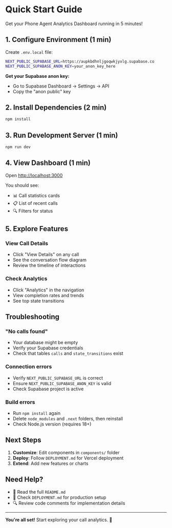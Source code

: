 # Quick Start Guide

Get your Phone Agent Analytics Dashboard running in 5 minutes!

## 1. Configure Environment (1 min)

Create `.env.local` file:

```bash
NEXT_PUBLIC_SUPABASE_URL=https://aupkbdhnljgoqwkjyxlg.supabase.co
NEXT_PUBLIC_SUPABASE_ANON_KEY=your_anon_key_here
```

**Get your Supabase anon key:**
- Go to Supabase Dashboard → Settings → API
- Copy the "anon public" key

## 2. Install Dependencies (2 min)

```bash
npm install
```

## 3. Run Development Server (1 min)

```bash
npm run dev
```

## 4. View Dashboard (1 min)

Open [http://localhost:3000](http://localhost:3000)

You should see:
- 📊 Call statistics cards
- 📋 List of recent calls
- 🔍 Filters for status

## 5. Explore Features

### View Call Details
- Click "View Details" on any call
- See the conversation flow diagram
- Review the timeline of interactions

### Check Analytics
- Click "Analytics" in the navigation
- View completion rates and trends
- See top state transitions

## Troubleshooting

### "No calls found"
- Your database might be empty
- Verify your Supabase credentials
- Check that tables `calls` and `state_transitions` exist

### Connection errors
- Verify `NEXT_PUBLIC_SUPABASE_URL` is correct
- Ensure `NEXT_PUBLIC_SUPABASE_ANON_KEY` is valid
- Check Supabase project is active

### Build errors
- Run `npm install` again
- Delete `node_modules` and `.next` folders, then reinstall
- Check Node.js version (requires 18+)

## Next Steps

1. **Customize**: Edit components in `components/` folder
2. **Deploy**: Follow `DEPLOYMENT.md` for Vercel deployment
3. **Extend**: Add new features or charts

## Need Help?

- 📖 Read the full `README.md`
- 🚀 Check `DEPLOYMENT.md` for production setup
- 🔍 Review code comments for implementation details

---

**You're all set!** Start exploring your call analytics. 🎉
